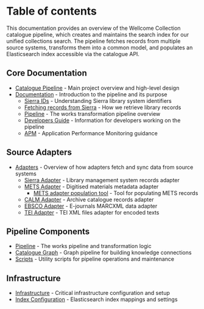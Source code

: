 # Table of contents

This documentation provides an overview of the Wellcome Collection catalogue pipeline, which creates and maintains the search index for our unified collections search. The pipeline fetches records from multiple source systems, transforms them into a common model, and populates an Elasticsearch index accessible via the catalogue API.

## Core Documentation

* [Catalogue Pipeline](README.md) - Main project overview and high-level design
* [Documentation](docs/README.md) - Introduction to the pipeline and its purpose
  * [Sierra IDs](docs/sierra/sierra_ids.md) - Understanding Sierra library system identifiers
  * [Fetching records from Sierra](docs/adapters/fetching_records_from_sierra.md) - How we retrieve library records
  * [Pipeline](docs/pipeline/README.md) - The works transformation pipeline overview
  * [Developers Guide](docs/developers.md) - Information for developers working on the pipeline
  * [APM](docs/apm.md) - Application Performance Monitoring guidance

## Source Adapters

* [Adapters](docs/README.md) - Overview of how adapters fetch and sync data from source systems
  * [Sierra Adapter](sierra_adapter/README.md) - Library management system records adapter
  * [METS Adapter](mets_adapter/README.md) - Digitised materials metadata adapter
    * [METS adapter population tool](mets_adapter/populate_mets.md) - Tool for populating METS records
  * [CALM Adapter](calm_adapter/README.md) - Archive catalogue records adapter
  * [EBSCO Adapter](ebsco_adapter/README.md) - E-journals MARCXML data adapter
  * [TEI Adapter](tei_adapter/README.md) - TEI XML files adapter for encoded texts

## Pipeline Components

* [Pipeline](pipeline/README.md) - The works pipeline and transformation logic
* [Catalogue Graph](catalogue_graph/README.md) - Graph pipeline for building knowledge connections
* [Scripts](scripts/README.md) - Utility scripts for pipeline operations and maintenance

## Infrastructure

* [Infrastructure](infrastructure/critical/README.md) - Critical infrastructure configuration and setup
* [Index Configuration](index_config/README.md) - Elasticsearch index mappings and settings

